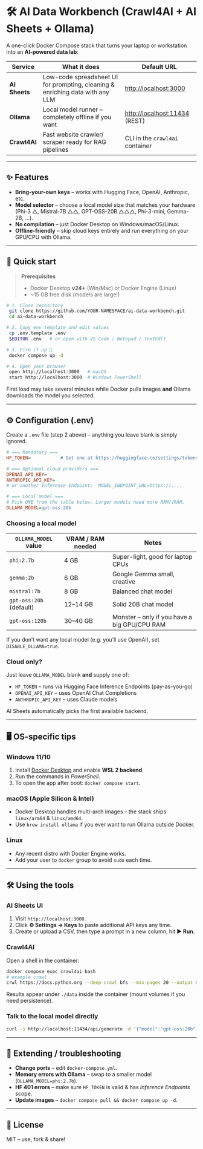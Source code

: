 # 🛠️ AI Data Workbench (Crawl4AI + AI Sheets + Ollama)

A one-click Docker Compose stack that turns your laptop or workstation into an **AI-powered data lab**:

| Service  | What it does | Default URL |
|----------|--------------|-------------|
| **AI Sheets** | Low-code spreadsheet UI for prompting, cleaning & enriching data with any LLM | <http://localhost:3000> |
| **Ollama**    | Local model runner – completely offline if you want | <http://localhost:11434> (REST) |
| **Crawl4AI** | Fast website crawler/ scraper ready for RAG pipelines | CLI in the `crawl4ai` container |

---

## ✨ Features

* **Bring-your-own keys** – works with Hugging Face, OpenAI, Anthropic, etc.
* **Model selector** – choose a local model size that matches your hardware (Phi-3 △, Mistral-7B △△, GPT-OSS-20B △△△, Phi-3-mini, Gemma-2B, …).
* **No compilation** – just Docker Desktop on Windows/macOS/Linux.
* **Offline-friendly** – skip cloud keys entirely and run everything on your GPU/CPU with Ollama.

---

## 🚀 Quick start

> **Prerequisites**
> * Docker Desktop **v24+** (Win/Mac) or Docker Engine (Linux)
> * ~15 GB free disk (models are large!)
>

```bash
# 1. Clone repository
 git clone https://github.com/YOUR-NAMESPACE/ai-data-workbench.git
 cd ai-data-workbench

# 2. Copy env template and edit values
 cp .env.template .env
 $EDITOR .env   # or open with VS Code / Notepad / TextEdit

# 3. Fire it up 🚀
 docker compose up -d

# 4. Open your browser
 open http://localhost:3000   # macOS
 start http://localhost:3000  # Windows PowerShell
```

First load may take several minutes while Docker pulls images **and** Ollama downloads the model you selected.

---

## ⚙️ Configuration (.env)

Create a `.env` file (step 2 above) – anything you leave blank is simply ignored.

```ini
# === Mandatory ===
HF_TOKEN=           # Get one at https://huggingface.co/settings/tokens

# === Optional cloud providers ===
OPENAI_API_KEY=
ANTHROPIC_API_KEY=
# or another Inference Endpoint:  MODEL_ENDPOINT_URL=https://....

# === Local model ===
# Pick ONE from the table below. Larger models need more RAM/VRAM.
OLLAMA_MODEL=gpt-oss:20b
```

### Choosing a local model

| `OLLAMA_MODEL` value | VRAM / RAM needed | Notes |
|----------------------|-------------------|-------|
| `phi:2.7b`           | 4 GB              | Super-light, good for laptop CPUs |
| `gemma:2b`           | 6 GB              | Google Gemma small, creative |
| `mistral:7b`         | 8 GB              | Balanced chat model |
| `gpt-oss:20b` (default) | 12–14 GB        | Solid 20B chat model |
| `gpt-oss:120b`       | 30–40 GB          | Monster – only if you have a big GPU/CPU RAM |

If you don’t want any local model (e.g. you’ll use OpenAI), set `DISABLE_OLLAMA=true`.

### Cloud only?

Just leave `OLLAMA_MODEL` blank **and** supply one of:

* `HF_TOKEN` – runs via Hugging Face Inference Endpoints (pay-as-you-go)
* `OPENAI_API_KEY` – uses OpenAI Chat Completions
* `ANTHROPIC_API_KEY` – uses Claude models

AI Sheets automatically picks the first available backend.

---

## 🖥️ OS-specific tips

### Windows 11/10

1. Install [Docker Desktop](https://www.docker.com/products/docker-desktop) and enable **WSL 2 backend**.
2. Run the commands in *PowerShell*.
3. To open the app after boot: `docker compose start`.

### macOS (Apple Silicon & Intel)

* Docker Desktop handles multi-arch images – the stack ships `linux/arm64` & `linux/amd64`.
* Use `brew install ollama` if you ever want to run Ollama outside Docker.

### Linux

* Any recent distro with Docker Engine works.
* Add your user to `docker` group to avoid `sudo` each time.

---

## 🛠️ Using the tools

### AI Sheets UI

1. Visit `http://localhost:3000`.
2. Click **⚙ Settings → Keys** to paste additional API keys any time.
3. Create or upload a CSV, then type a prompt in a new column, hit **▶ Run**.

### Crawl4AI

Open a shell in the container:

```bash
docker compose exec crawl4ai bash
# example crawl
crwl https://docs.python.org --deep-crawl bfs --max-pages 20 --output markdown
```

Results appear under `./data` inside the container (mount volumes if you need persistence).

### Talk to the local model directly

```bash
curl -s http://localhost:11434/api/generate -d '{"model":"gpt-oss:20b","prompt":"Hello"}' | jq -r .response
```

---

## 🤖 Extending / troubleshooting

* **Change ports** – edit `docker-compose.yml`.
* **Memory errors with Ollama** – swap to a smaller model (`OLLAMA_MODEL=phi:2.7b`).
* **HF 401 errors** – make sure `HF_TOKEN` is valid & has *Inference Endpoints* scope.
* **Update images** – `docker compose pull && docker compose up -d`.

---

## 📄 License

MIT – use, fork & share!

